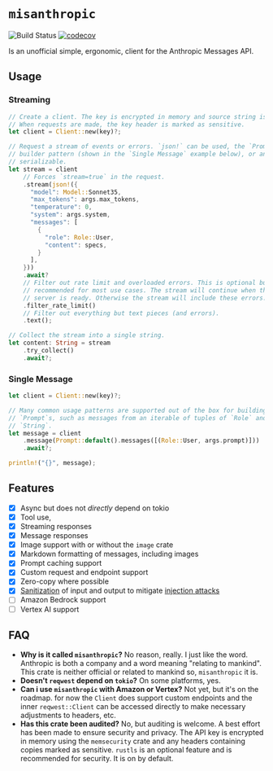 # `misanthropic`

![Build Status](https://github.com/mdegans/misanthropic/actions/workflows/tests.yaml/badge.svg)
[![codecov](https://codecov.io/gh/mdegans/misanthropic/branch/main/graph/badge.svg)](https://codecov.io/gh/mdegans/misanthropic)

Is an unofficial simple, ergonomic, client for the Anthropic Messages API.

## Usage

### Streaming

```rust
// Create a client. The key is encrypted in memory and source string is zeroed.
// When requests are made, the key header is marked as sensitive.
let client = Client::new(key)?;

// Request a stream of events or errors. `json!` can be used, the `Prompt`
// builder pattern (shown in the `Single Message` example below), or anything
// serializable.
let stream = client
    // Forces `stream=true` in the request.
    .stream(json!({
      "model": Model::Sonnet35,
      "max_tokens": args.max_tokens,
      "temperature": 0,
      "system": args.system,
      "messages": [
        {
          "role": Role::User,
          "content": specs,
        }
      ],
    }))
    .await?
    // Filter out rate limit and overloaded errors. This is optional but
    // recommended for most use cases. The stream will continue when the
    // server is ready. Otherwise the stream will include these errors.
    .filter_rate_limit()
    // Filter out everything but text pieces (and errors).
    .text();

// Collect the stream into a single string.
let content: String = stream
    .try_collect()
    .await?;
```

### Single Message

```rust
let client = Client::new(key)?;

// Many common usage patterns are supported out of the box for building
// `Prompt`s, such as messages from an iterable of tuples of `Role` and
// `String`.
let message = client
    .message(Prompt::default().messages([(Role::User, args.prompt)]))
    .await?;

println!("{}", message);
```

## Features

- [x] Async but does not _directly_ depend on tokio
- [x] Tool use,
- [x] Streaming responses
- [x] Message responses
- [x] Image support with or without the `image` crate
- [x] Markdown formatting of messages, including images
- [x] Prompt caching support
- [x] Custom request and endpoint support
- [x] Zero-copy where possible
- [x] [Sanitization](https://crates.io/crates/langsan) of input and output to mitigate [injection attacks](https://arstechnica.com/security/2024/10/ai-chatbots-can-read-and-write-invisible-text-creating-an-ideal-covert-channel/)
- [ ] Amazon Bedrock support
- [ ] Vertex AI support

[reqwest]: https://docs.rs/reqwest

## FAQ

- **Why is it called `misanthropic`?** No reason, really. I just like the word.
  Anthropic is both a company and a word meaning "relating to mankind". This
  crate is neither official or related to mankind so, `misanthropic` it is.
- **Doesn't `reqwest` depend on `tokio`?** On some platforms, yes.
- **Can i use `misanthropic` with Amazon or Vertex?** Not yet, but it's on the
  roadmap. for now the `Client` does support custom endpoints and the inner
  `reqwest::Client` can be accessed directly to make necessary adjustments to
  headers, etc.
- **Has this crate been audited?** No, but auditing is welcome. A best effort
  has been made to ensure security and privacy. The API key is encrypted in
  memory using the `memsecurity` crate and any headers containing copies marked
  as sensitive. `rustls` is an optional feature and is recommended for security.
  It is on by default.
